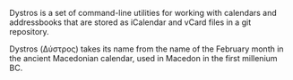 Dystros is a set of command-line utilities for working with calendars and
addressbooks that are stored as iCalendar and vCard files in a git repository.

Dystros (Δύστρος) takes its name from the name of the February month in the ancient
Macedonian calendar, used in Macedon in the first millenium BC.
